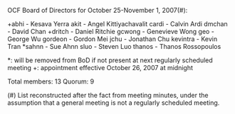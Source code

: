 OCF Board of Directors for October 25-November 1, 2007(#):

+abhi - Kesava Yerra
akit - Angel Kittiyachavalit
cardi - Calvin Ardi
dmchan - David Chan
+dritch - Daniel Ritchie
gcwong - Genevieve Wong
geo - George Wu
gordeon - Gordon Mei
jchu - Jonathan Chu
kevintra - Kevin Tran
*sahnn - Sue Ahnn
sluo - Steven Luo
thanos - Thanos Rossopoulos

*: will be removed from BoD if not present at next regularly scheduled meeting
+: appointment effective October 26, 2007 at midnight

Total members: 13
Quorum: 9

(#) List reconstructed after the fact from meeting minutes, under the
    assumption that a general meeting is not a regularly scheduled meeting.
